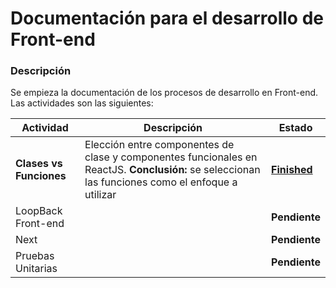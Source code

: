 # Documentación para el desarrollo de Front-end

### Descripción
Se empieza la documentación de los procesos de desarrollo en Front-end. Las actividades son las siguientes:

| Actividad | Descripción| Estado|
| ----- | ---- | ---- |
| **Clases vs Funciones**     | Elección entre componentes de clase y componentes funcionales en ReactJS. **Conclusión:** se seleccionan las funciones como el enfoque a utilizar | **[Finished](https://drive.google.com/file/d/1TWE9MPc-6f9fq_ertuKfus0HtyR1zFpi/view?usp=sharing)**
| LoopBack Front-end || **Pendiente** |
| Next || **Pendiente** |
| Pruebas Unitarias | | **Pendiente** |
